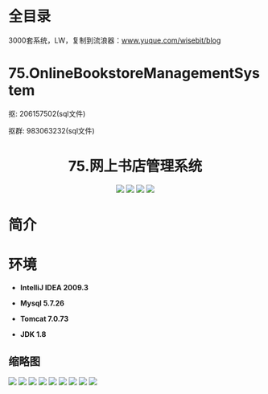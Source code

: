 # 全目录

3000套系统，LW，复制到流浪器：www.yuque.com/wisebit/blog

# 75.OnlineBookstoreManagementSystem

<p>抠: 206157502(sql文件)</p>
<p>抠群: 983063232(sql文件)</p>

<p><h1 align="center">75.网上书店管理系统</h1></p>


<p align="center">
	<img src="https://img.shields.io/badge/jdk-1.8-orange.svg"/>
    <img src="https://img.shields.io/badge/spring-5.x-lightgrey.svg"/>
    <img src="https://img.shields.io/badge/springmvc-3.x-blue.svg"/>
    <img src="https://img.shields.io/badge/mybatis-3.x-yellow.svg"/>
</p>

# 简介



# 环境

- <b>IntelliJ IDEA 2009.3</b>

- <b>Mysql 5.7.26</b>

- <b>Tomcat 7.0.73</b>

- <b>JDK 1.8</b>




## 缩略图

![](https://bitwise.oss-cn-heyuan.aliyuncs.com/2024/9/10/21c2f7e8-a088-4b1c-8e59-f7b3d6609eb3.png)
![](https://bitwise.oss-cn-heyuan.aliyuncs.com/2024/9/10/a07652ba-9126-4306-ac12-824ea8381c60.png)
![](https://bitwise.oss-cn-heyuan.aliyuncs.com/2024/9/10/f3e6e8ea-bfba-4937-8611-15d30a9e30b7.png)
![](https://bitwise.oss-cn-heyuan.aliyuncs.com/2024/9/10/7bebbd8d-ee90-4d00-86bd-8a5d243c0393.png)
![](https://bitwise.oss-cn-heyuan.aliyuncs.com/2024/9/10/90c24c6f-f253-44bb-bc35-51c2ce3894dd.png)
![](https://bitwise.oss-cn-heyuan.aliyuncs.com/2024/9/10/bed47327-3582-41a8-aec4-e6954c5e172f.png)
![](https://bitwise.oss-cn-heyuan.aliyuncs.com/2024/9/10/137c2e7b-7634-407d-9efd-3633d37e18d7.png)
![](https://bitwise.oss-cn-heyuan.aliyuncs.com/2024/9/10/78f17201-5f64-4c7b-94cb-73428421c9d5.png)
![](https://bitwise.oss-cn-heyuan.aliyuncs.com/2024/9/10/45af0d89-2354-4657-ad81-a8413398135e.png)



